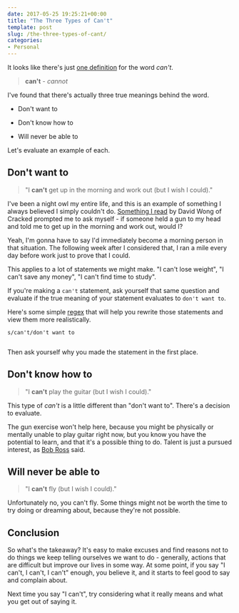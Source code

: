 ```yaml
---
date: 2017-05-25 19:25:21+00:00
title: "The Three Types of Can't"
template: post
slug: /the-three-types-of-cant/
categories:
- Personal
---
```





It looks like there's just [one definition](https://www.google.com/search?q=define%3Acan%27t) for the word _can't_.





> 
  
> 
> **can't** - _cannot_
> 
> 






I've found that there's actually three true meanings behind the word.






  * Don't want to

  * Don't know how to

  * Will never be able to 




Let's evaluate an example of each.





## Don't want to





> 
  
> 
> "I **can't** get up in the morning and work out (but I wish I could)."
> 
> 






I've been a night owl my entire life, and this is an example of something I always believed I simply couldn't do. [Something I read](http://www.cracked.com/blog/5-ways-youre-sabotaging-your-own-life-without-knowing-it/) by David Wong of Cracked prompted me to ask myself - if someone held a gun to my head and told me to get up in the morning and work out, would I? 





Yeah, I'm gonna have to say I'd immediately become a morning person in that situation. The following week after I considered that, I ran a mile every day before work just to prove that I could.





This applies to a lot of statements we might make. "I can't lose weight", "I can't save any money", "I can't find time to study". 





If you're making a `can't` statement, ask yourself that same question and evaluate if the true meaning of your statement evaluates to `don't want to`. 





Here's some simple [regex](http://regexr.com/) that will help you rewrite those statements and view them more realistically.




    
```
s/can't/don't want to
    
```






Then ask yourself why you made the statement in the first place. 





## Don't know how to





> 
  
> 
> "I **can't** play the guitar (but I wish I could)."
> 
> 






This type of _can't_ is a little different than "don't want to". There's a decision to evaluate. 





The gun exercise won't help here, because you might be physically or mentally unable to play guitar right now, but you know you have the potential to learn, and that it's a possible thing to do. Talent is just a pursued interest, as [Bob Ross](https://en.wikiquote.org/wiki/Bob_Ross) said.





## Will never be able to





> 
  
> 
> "I **can't** fly (but I wish I could)."
> 
> 






Unfortunately no, you can't fly. Some things might not be worth the time to try doing or dreaming about, because they're not possible.





## Conclusion





So what's the takeaway? It's easy to make excuses and find reasons not to do things we keep telling ourselves we want to do - generally, actions that are difficult but improve our lives in some way. At some point, if you say "I can't, I can't, I can't" enough, you believe it, and it starts to feel good to say and complain about. 





Next time you say "I can't", try considering what it really means and what you get out of saying it.

		
